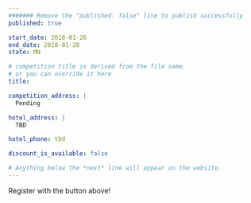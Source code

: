 ```yaml
---
####### Remove the "published: false" line to publish successfully
published: true

start_date: 2018-01-26
end_date: 2018-01-28
state: MN

# competition title is derived from the file name,
# or you can override it here
title:

competition_address: |
  Pending

hotel_address: |
  TBD

hotel_phone: tbd

discount_is_available: false

# Anything below the *next* line will appear on the website.
---
```


Register with the button above!

